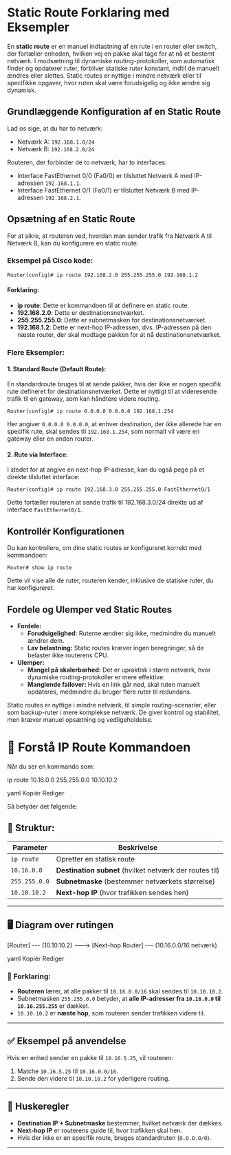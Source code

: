 <h1>Static Route Forklaring med Eksempler</h1>
  <p>En <strong>static route</strong> er en manuel indtastning af en rute i en router eller switch, der fortæller enheden, hvilken vej en pakke skal tage for at nå et bestemt netværk. I modsætning til dynamiske routing-protokoller, som automatisk finder og opdaterer ruter, forbliver statiske ruter konstant, indtil de manuelt ændres eller slettes. Static routes er nyttige i mindre netværk eller til specifikke opgaver, hvor ruten skal være forudsigelig og ikke ændre sig dynamisk.</p>
    
  <h2>Grundlæggende Konfiguration af en Static Route</h2>
    <p>Lad os sige, at du har to netværk:</p>
    <ul>
        <li>Netværk A: <code>192.168.1.0/24</code></li>
        <li>Netværk B: <code>192.168.2.0/24</code></li>
    </ul>
    <p>Routeren, der forbinder de to netværk, har to interfaces:</p>
    <ul>
        <li>Interface FastEthernet 0/0 (Fa0/0) er tilsluttet Netværk A med IP-adressen <code>192.168.1.1</code>.</li>
        <li>Interface FastEthernet 0/1 (Fa0/1) er tilsluttet Netværk B med IP-adressen <code>192.168.2.1</code>.</li>
    </ul>

  <h2>Opsætning af en Static Route</h2>
    <p>For at sikre, at routeren ved, hvordan man sender trafik fra Netværk A til Netværk B, kan du konfigurere en static route.</p>

  <h3>Eksempel på Cisco kode:</h3>
    <pre><code>Router(config)# ip route 192.168.2.0 255.255.255.0 192.168.1.2</code></pre>
    
   <h4>Forklaring:</h4>
    <ul>
        <li><strong>ip route</strong>: Dette er kommandoen til at definere en static route.</li>
        <li><strong>192.168.2.0</strong>: Dette er destinationsnetværket.</li>
        <li><strong>255.255.255.0</strong>: Dette er subnetmasken for destinationsnetværket.</li>
        <li><strong>192.168.1.2</strong>: Dette er next-hop IP-adressen, dvs. IP-adressen på den næste router, der skal modtage pakken for at nå destinationsnetværket.</li>
    </ul>

   <h3>Flere Eksempler:</h3>
    <h4>1. Standard Route (Default Route):</h4>
    <p>En standardroute bruges til at sende pakker, hvis der ikke er nogen specifik rute defineret for destinationsnetværket. Dette er nyttigt til at videresende trafik til en gateway, som kan håndtere videre routing.</p>
    <pre><code>Router(config)# ip route 0.0.0.0 0.0.0.0 192.168.1.254</code></pre>
    <p>Her angiver <code>0.0.0.0 0.0.0.0</code>, at enhver destination, der ikke allerede har en specifik rute, skal sendes til <code>192.168.1.254</code>, som normalt vil være en gateway eller en anden router.</p>

  <h4>2. Rute via Interface:</h4>
    <p>I stedet for at angive en next-hop IP-adresse, kan du også pege på et direkte tilsluttet interface:</p>
    <pre><code>Router(config)# ip route 192.168.3.0 255.255.255.0 FastEthernet0/1</code></pre>
    <p>Dette fortæller routeren at sende trafik til 192.168.3.0/24 direkte ud af interface <code>FastEthernet0/1</code>.</p>

   <h2>Kontrollér Konfigurationen</h2>
    <p>Du kan kontrollere, om dine static routes er konfigureret korrekt med kommandoen:</p>
    <pre><code>Router# show ip route</code></pre>
    <p>Dette vil vise alle de ruter, routeren kender, inklusive de statiske ruter, du har konfigureret.</p>

   <h2>Fordele og Ulemper ved Static Routes</h2>
    <ul>
        <li><strong>Fordele:</strong>
            <ul>
                <li><strong>Forudsigelighed:</strong> Ruterne ændrer sig ikke, medmindre du manuelt ændrer dem.</li>
                <li><strong>Lav belastning:</strong> Static routes kræver ingen beregninger, så de belaster ikke routerens CPU.</li>
            </ul>
        </li>
        <li><strong>Ulemper:</strong>
            <ul>
                <li><strong>Mangel på skalerbarhed:</strong> Det er upraktisk i større netværk, hvor dynamiske routing-protokoller er mere effektive.</li>
                <li><strong>Manglende failover:</strong> Hvis en link går ned, skal ruten manuelt opdateres, medmindre du bruger flere ruter til redundans.</li>
            </ul>
        </li>
    </ul>
    <p>Static routes er nyttige i mindre netværk, til simple routing-scenarier, eller som backup-ruter i mere komplekse netværk. De giver kontrol og stabilitet, men kræver manuel opsætning og vedligeholdelse.</p>
</body>
</html>

# 📌 Forstå IP Route Kommandoen
Når du ser en kommando som:

ip route 10.16.0.0 255.255.0.0 10.10.10.2

yaml
Kopiér
Rediger

Så betyder det følgende:

## 🔹 Struktur:
| Parameter       | Beskrivelse |
|----------------|------------|
| `ip route`     | Opretter en statisk route |
| `10.16.0.0`    | **Destination subnet** (hvilket netværk der routes til) |
| `255.255.0.0`  | **Subnetmaske** (bestemmer netværkets størrelse) |
| `10.10.10.2`   | **Next-hop IP** (hvor trafikken sendes hen) |

---

## 🖥️ Diagram over rutingen

[Router] --- (10.10.10.2) ---> [Next-hop Router]
--- (10.16.0.0/16 netværk)

yaml
Kopiér
Rediger

### 📖 Forklaring:
- **Routeren** lærer, at alle pakker til `10.16.0.0/16` skal sendes til `10.10.10.2`.
- Subnetmasken `255.255.0.0` betyder, at **alle IP-adresser fra `10.16.0.0` til `10.16.255.255`** er dækket.
- `10.10.10.2` er **næste hop**, som routeren sender trafikken videre til.

---

## ✅ Eksempel på anvendelse
Hvis en enhed sender en pakke til `10.16.5.25`, vil routeren:
1. Matche `10.16.5.25` til `10.16.0.0/16`.
2. Sende den videre til `10.10.10.2` for yderligere routing.

---

## 📌 Huskeregler
- **Destination IP + Subnetmaske** bestemmer, hvilket netværk der dækkes.
- **Next-hop IP** er routerens guide til, hvor trafikken skal hen.
- Hvis der ikke er en specifik route, bruges standardruten (`0.0.0.0/0`).

---


